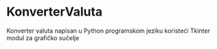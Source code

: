 # KonverterValuta
Konverter valuta napisan u Python programskom jeziku koristeći Tkinter modul za grafičko sučelje
